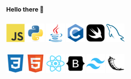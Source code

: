 ### Hello there 👋

<!--
**NicholasTerek/NicholasTerek** is a ✨ _special_ ✨ repository because its `README.md` (this file) appears on your GitHub profile.
-->

##

<div>
   <img src="https://github.com/devicons/devicon/blob/master/icons/javascript/javascript-original.svg" alt="JavaScript logo" width="50" height="50">
   <img src="https://github.com/devicons/devicon/blob/master/icons/python/python-original.svg" alt="Python logo" width="50" height="50">
   <img src="https://github.com/devicons/devicon/blob/master/icons/java/java-original.svg" alt="Java logo" width="50" height="50">
   <img src="https://github.com/devicons/devicon/blob/master/icons/c/c-original.svg" alt="C logo" width="50" height="50">
   <img src="https://github.com/devicons/devicon/blob/master/icons/swift/swift-plain.svg" alt="C logo" width="50" height="50">
   <img src="https://github.com/devicons/devicon/blob/master/icons/mysql/mysql-plain.svg" alt="C logo" width="50" height="50">


</div>

##

<div>
   <img src="https://github.com/devicons/devicon/blob/master/icons/css3/css3-plain.svg" alt="JavaScript logo" width="50" height="50">
   <img src="https://github.com/devicons/devicon/blob/master/icons/html5/html5-original.svg" alt="JavaScript logo" width="50" height="50">
   <img src="https://github.com/devicons/devicon/blob/master/icons/react/react-original.svg" alt="React logo" width="50" height="50">
   <img src="https://github.com/devicons/devicon/blob/master/icons/bootstrap/bootstrap-plain.svg" alt="React logo" width="50" height="50">
   <img src="https://github.com/devicons/devicon/blob/master/icons/tailwindcss/tailwindcss-plain.svg" alt="C logo" width="50" height="50">
   <img src="https://github.com/devicons/devicon/blob/master/icons/flask/flask-original.svg" alt="Flask logo" width="50" height="50">
</div>
